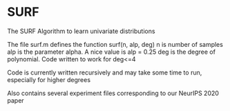 # SURF
 The SURF Algorithm to learn univariate distributions

The file surf.m defines the function surf(n, alp, deg)
n is number of samples
alp is the parameter alpha. A nice value is alp = 0.25
deg is the degree of polynomial. Code written to work for deg<=4

Code is currently written recursively and may take some time to run, especially for higher degrees

Also contains several experiment files corresponding to our NeurIPS 2020 paper
